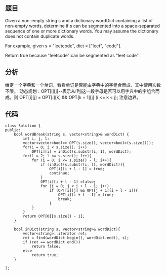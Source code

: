 ## 题目

Given a non-empty string s and a dictionary wordDict containing a list of non-empty words, determine if s can be segmented into a space-separated sequence of one or more dictionary words. You may assume the dictionary does not contain duplicate words.

For example, given
s = "leetcode",
dict = ["leet", "code"].

Return true because "leetcode" can be segmented as "leet code".

## 分析

给定一个字典和一个单词，看看单词是否能由字典中的字组合而成，其中使用次数不限。
动态规划：OPT[i][j]--表示从i到j这一段字母是否可以用字典中的字组合而成。则
OPT[i][j] = OPT[i][k] && OPT[k + 1][j] (i <= k < j);
注意边界。
## 代码

```
class Solution {
public:
    bool wordBreak(string s, vector<string>& wordDict) {
        int i, j, l;
        vector<vector<bool>> OPT(s.size(), vector<bool>(s.size()));
        for(i = 0; i < s.size(); i++)
            OPT[i][i] = inDict(s.substr(i, 1), wordDict);
        for(l = 2; l <= s.size(); l++){
            for (i = 0; i <= s.size() - l; i++){
                if (inDict(s.substr(i, l), wordDict)){
                    OPT[i][i + l - 1] = true;
                    continue;
                }
                OPT[i][i + l - 1] =false;
                for (j = 0; j < i + l - 1; j++)
                    if (OPT[i][j] && OPT[j + 1][i + l - 1]){
                        OPT[i][i + l - 1] = true;
                        break;
                    }
            }
        }
        return OPT[0][s.size() - 1];
    }
    
    bool inDict(string s, vector<string>& wordDict){
        vector<string>::iterator ret;
        ret = find(wordDict.begin(), wordDict.end(), s);
        if (ret == wordDict.end())
            return false;
        else
            return true;
    }
    
};
```